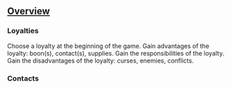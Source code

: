 ## [Overview](https://github.com/Kibrael/RPG/blob/master/python/overview.md)

### Loyalties
Choose a loyalty at the beginning of the game.
Gain advantages of the loyalty: boon(s), contact(s), supplies.
Gain the responsibilities of the loyalty.
Gain the disadvantages of the loyalty: curses, enemies, conflicts.

### Contacts